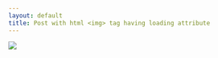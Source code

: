 ```yaml
---
layout: default
title: Post with html <img> tag having loading attribute
---
```


<img src="https://via.placeholder.com/150" loading="eager">
